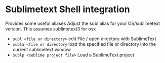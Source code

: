 Sublimetext Shell integration
==============================

Provides some useful aliases
Adjust the subl alias for your OS/sublimetext version.  This assumes sublimetext3 for osx



- `subl <file or directory>` edit File / open directory with SublimeText
- `subla <file or directory` load the specified file or directory into the current sublimetext window
- `sublp <sublime project file>` Load a SublimeText project
